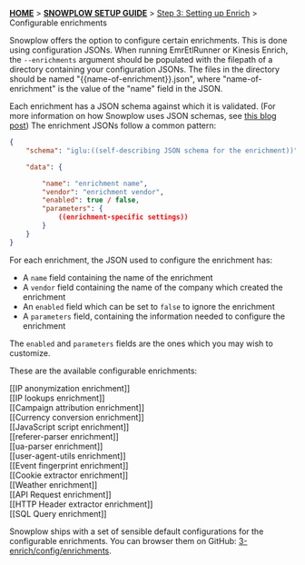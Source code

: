 <a name="top" />

[**HOME**](Home) > [**SNOWPLOW SETUP GUIDE**](Setting-up-Snowplow) > [Step 3: Setting up Enrich](Setting-up-enrich) > Configurable enrichments

Snowplow offers the option to configure certain enrichments. This is done using configuration JSONs. When running EmrEtlRunner or Kinesis Enrich, the `--enrichments` argument should be populated with the filepath of a directory containing your configuration JSONs. The files in the directory should be named "{{name-of-enrichment}}.json", where "name-of-enrichment" is the value of the "name" field in the JSON.

Each enrichment has a JSON schema against which it is validated. (For more information on how Snowplow uses JSON schemas, see [this blog post][snowplow-schemas]) The enrichment JSONs follow a common pattern:

```json
{
	"schema": "iglu:((self-describing JSON schema for the enrichment))",

	"data": {

		"name": "enrichment name",
		"vendor": "enrichment vendor",
		"enabled": true / false,
		"parameters": {
			((enrichment-specific settings))
		}
	}
}
```

For each enrichment, the JSON used to configure the enrichment has:
* A `name` field containing the name of the enrichment
* A `vendor` field containing the name of the company which created the enrichment
* An `enabled` field which can be set to `false` to ignore the enrichment
* A `parameters` field, containing the information needed to configure the enrichment

The `enabled` and `parameters` fields are the ones which you may wish to customize.

These are the available configurable enrichments:

[[IP anonymization enrichment]]  
[[IP lookups enrichment]]  
[[Campaign attribution enrichment]]  
[[Currency conversion enrichment]]  
[[JavaScript script enrichment]]  
[[referer-parser enrichment]]  
[[ua-parser enrichment]]  
[[user-agent-utils enrichment]]  
[[Event fingerprint enrichment]]  
[[Cookie extractor enrichment]]  
[[Weather enrichment]]  
[[API Request enrichment]]  
[[HTTP Header extractor enrichment]]  
[[SQL Query enrichment]]  

Snowplow ships with a set of sensible default configurations for the configurable enrichments. You can browser them on GitHub: [3-enrich/config/enrichments][enrichment-json-examples].

[enrichment-json-examples]: https://github.com/snowplow/snowplow/tree/master/3-enrich/config/enrichments/
[snowplow-schemas]: http://snowplowanalytics.com/blog/2014/05/15/introducing-self-describing-jsons/
